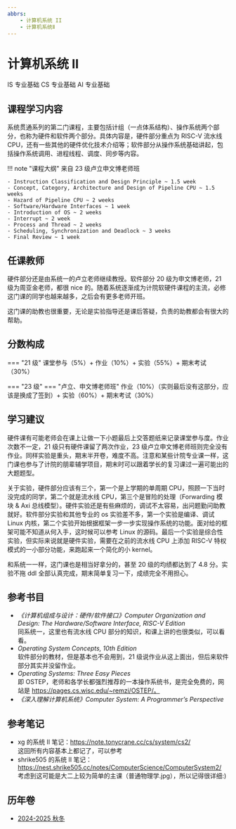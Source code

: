 ```yaml
---
abbrs:
    - 计算机系统 II
    - 计算机系统Ⅱ
---
```


# 计算机系统 Ⅱ
<div class="badges">
<span class="badge is-badge">IS 专业基础</span>
<span class="badge cs-badge">CS 专业基础</span>
<span class="badge ai-badge">AI 专业基础</span>
</div>

## 课程学习内容
系统贯通系列的第二门课程，主要包括计组（一点体系结构）、操作系统两个部分，也称为硬件和软件两个部分。具体内容是，硬件部分重点为 RISC-V 流水线 CPU，还有一些其他的硬件优化技术介绍等；软件部分从操作系统基础讲起，包括操作系统调用、进程线程、调度、同步等内容。

!!! note "课程大纲"
    来自 23 级卢立申文博老师班

    - Instruction Classification and Design Principle ~ 1.5 week
    - Concept, Category, Architecture and Design of Pipeline CPU ~ 1.5 weeks
    - Hazard of Pipeline CPU ~ 2 weeks
    - Software/Hardware Interfaces ~ 1 week
    - Introduction of OS ~ 2 weeks
    - Interrupt ~ 2 week
    - Process and Thread ~ 2 weeks 
    - Scheduling, Synchronization and Deadlock ~ 3 weeks
    - Final Review ~ 1 week

## 任课教师
硬件部分还是由系统一的卢立老师继续教授。软件部分 20 级为申文博老师，21 级为周亚金老师，都很 nice 的。随着系统逐渐成为计院软硬件课程的主流，必修这门课的同学也越来越多，之后会有更多老师开班。

这门课的助教也很重要，无论是实验指导还是课后答疑，负责的助教都会有很大的帮助。

## 分数构成
=== "21 级"
    课堂参与（5%）+ 作业（10%）+ 实验（55%）+ 期末考试（30%）

=== "23 级"
    === "卢立、申文博老师班"
        作业（10%）（实则最后没有这部分，应该是换成了签到）+ 实验（60%）+ 期末考试（30%）

## 学习建议
硬件课有可能老师会在课上让做一下小题最后上交答题纸来记录课堂参与度。作业次数不一定，21 级只有硬件课留了两次作业，23 级卢立申文博老师班则完全没有作业。同样实验是重头，期末半开卷，难度不高。注意和某些计院专业课一样，这门课也参与了计院的朋辈辅学项目，期末时可以跟着学长的复习课过一遍可能出的大题题型。

关于实验，硬件部分应该有三个，第一个是上学期的单周期 CPU，照顾一下当时没完成的同学，第二个就是流水线 CPU，第三个是冒险的处理（Forwarding 模块 & Axi 总线模型）。硬件实验还是有些麻烦的，调试不太容易，出问题勤问助教就好。软件部分实验和其他专业的 os 实验差不多，第一个实验是编译、调试 Linux 内核，第二个实验开始根据框架一步一步实现操作系统的功能。面对给的框架可能不知道从何入手，这时候可以参考 Linux 的源码。最后一个实验是综合性实验，但实际来说就是硬件实验，需要在之前的流水线 CPU 上添加 RISC-V 特权模式的一小部分功能，来跑起来一个简化的小 kernel。

和系统一一样，这门课也是相当好拿分的，甚至 20 级的均绩都达到了 4.8 分。实验不拖 ddl 全部认真完成，期末简单复习一下，成绩完全不用担心。

## 参考书目
- *《计算机组成与设计：硬件/软件接口》Computer Organization and Design: The Hardware/Software Interface, RISC-V Edition*  
    同系统一，这里也有流水线 CPU 部分的知识，和课上讲的也很类似，可以看看。
- *Operating System Concepts, 10th Edition*  
    软件部分的教材，但是基本也不会用到，21 级说作业从这上面出，但后来软件部分其实并没留作业。
- *Operating Systems: Three Easy Pieces*  
    即 OSTEP，老师和各学长都强烈推荐的一本操作系统书，是完全免费的，网站是 https://pages.cs.wisc.edu/~remzi/OSTEP/。
- *《深入理解计算机系统》Computer System: A Programmer’s Perspective*  

## 参考笔记
- xg 的系统 Ⅱ 笔记：https://note.tonycrane.cc/cs/system/cs2/  
    这回所有内容基本上都记了，可以参考
- shrike505 的系统 Ⅱ 笔记：https://nest.shrike505.cc/notes/ComputerScience/ComputerSystem2/  
    考虑到这可能是大二上较为简单的主课（普通物理学.jpg），所以记得很详细:)

## 历年卷

- [2024-2025 秋冬](https://www.cc98.org/topic/6089253)